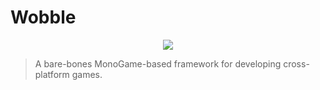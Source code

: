 # Wobble

<p align="center"> 
  <img src="https://eggplants.org/lfsd4v.png">
</p>

>A bare-bones MonoGame-based framework for developing cross-platform games.
